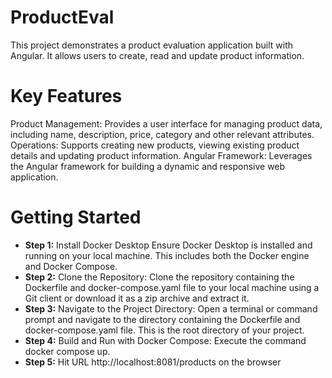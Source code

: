 # ProductEval

This project demonstrates a product evaluation application built with Angular. It allows users to create, read and update product information.

# Key Features
Product Management: Provides a user interface for managing product data, including name, description, price, category and other relevant attributes.
Operations: Supports creating new products, viewing existing product details and updating product information.
Angular Framework: Leverages the Angular framework for building a dynamic and responsive web application.

# Getting Started
* **Step 1:** Install Docker Desktop Ensure Docker Desktop is installed and running on your local machine. This includes both the Docker engine and Docker Compose.
* **Step 2:** Clone the Repository: Clone the repository containing the Dockerfile and docker-compose.yaml file to your local machine using a Git client or download it as a zip archive and extract it.
* **Step 3:** Navigate to the Project Directory: Open a terminal or command prompt and navigate to the directory containing the Dockerfile and docker-compose.yaml file. This is the root directory of your project.
* **Step 4:** Build and Run with Docker Compose: Execute the command docker compose up.
* **Step 5:** Hit URL http://localhost:8081/products on the browser 

